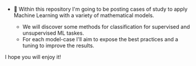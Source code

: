 - 🌱 Within this repository I'm going to be posting cases of study to apply Machine Learning with a variety of mathematical models.

  - We will discover some methods for classification for supervised and unsupervised ML taskes.
  - For each model-case I'll aim to expose the best practices and a tuning to improve the results.

I hope you will enjoy it!

